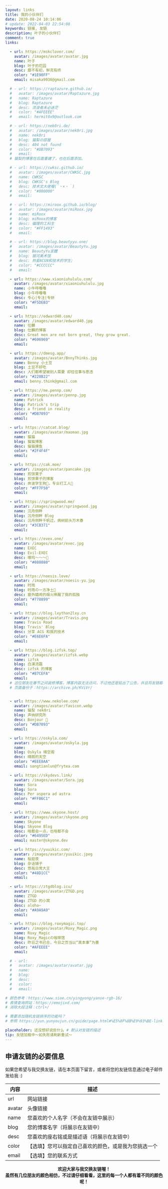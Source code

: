 ```yaml
---
layout: links
title: 我的小伙伴们
date: 2020-08-24 10:14:06
# update: 2022-04-03 22:54:08
keywords: 链接, 友链
description: 叶子的小伙伴们
comment: true
links: 

  - url: https://mskclover.com/
    avatar: /images/avatar/avatar.jpg
    name: 叶子
    blog: 叶子的花园
    desc: 靡不有初，鲜克有终
    color: "#1E90FF"
    email: misaka9936@gmail.com

  # - url: https://raptazure.github.io/
  #   avatar: /images/avatar/Raptazure.jpg
  #   name: Raptazure
  #   blog: Raptazure
  #   desc: 流浪者未必迷茫
  #   color: "#AFEEEE"
  #   email: hermit0x9@outlook.com

  # - url: https://nek0ri.de/
  #   avatar: /images/avatar/nek0ri.jpg
  #   name: nek0ri
  #   blog: 猫梨の部屋
  #   desc: 404 not found
  #   color: "#DB7093"
  #   email: 
  # 猫梨的博客在后面重建了，也在后面添加。

  # - url: https://cwksc.github.io/
  #   avatar: /images/avatar/CWKSC.jpg
  #   name: CWKSC
  #   blog: CWKSC's Blog
  #   desc: 技术文大佬喔(´・×・｀) 
  #   color: "#000000"
  #   email:

  # - url: https://miroox.github.io/blog/
  #   avatar: /images/avatar/miRoox.jpg
  #   name: miRoox
  #   blog: miRoox的博客
  #   desc: 偏理的工科生
  #   color: "#FF1493"
  #   email:

  # - url: https://blog.beautyyu.one/
  #   avatar: /images/avatar/BeautyYu.jpg
  #   name: BeautyYu言醴
  #   blog: 银河美术馆
  #   desc: 热爱ACGN和技术的学生;
  #   color: "#CCCCCC"
  #   email: 

  - url: https://www.xiaoniuhululu.com/
    avatar: /images/avatar/xiaoniuhululu.jpg
    name: 小牛呼噜噜
    blog: 小牛呼噜噜
    desc: 专心|专注|专研
    color: "#F5DEB3"
    email: 

  - url: https://edward40.com/
    avatar: /images/avatar/edward40.jpg
    name: 仕麟
    blog: 仕麟的博客
    desc: Great men are not born great, they grow great.
    color: "#696969"
    email: 

  - url: https://dmesg.app/
    avatar: /images/avatar/BnnyThinks.jpg
    name: Benny 小土豆
    blog: 土豆不好吃
    desc: 人们都希望被别人需要 却往往事与愿违
    color: "#228B22"
    email: benny.think@gmail.com

  - url: https://me.pennp.com/
    avatar: /images/avatar/pennp.jpg
    name: Patrick
    blog: Patrick's trip
    desc: a friend in reality
    color: "#DB7093"
    email: 

  - url: https://catcat.blog/
    avatar: /images/avatar/maomao.jpg
    name: 猫猫
    blog: 猫猫博客
    desc: 猫猫摸鱼
    color: "#2F4F4F"
    email: 

  - url: https://cak.moe/
    avatar: /images/avatar/pancake.jpg
    name: 煎饼果子
    blog: 煎饼果子的博客
    desc: 奔波学生狗🎈，专业打工人🎯
    color: "#FF7F50"
    email: 

  - url: https://springwood.me/
    avatar: /images/avatar/springwood.jpg
    name: 沉舟侧畔
    blog: 沉舟侧畔 Blog
    desc: 沉舟侧畔千帆过，病树前头万木春
    color: "#3CB371"
    email: 

  - url: https://evex.one/
    avatar: /images/avatar/exec.jpg
    name: EXEC
    blog: Evil-EXEC
    desc: 嗷呜～～～🐺
    color: "#808080"
    email: 

  - url: https://noesis.love/
    avatar: /images/avatar/noesis-yu.jpg
    name: 时雨
    blog: 时雨の一方净土🌈
    desc: 窗外嬉闹的烟火唤醒了我的孤独
    color: "#778899"
    email: 

  - url: https://blog.lxythan2lxy.cn
    avatar: /images/avatar/Travis.png
    name: Travis Road
    blog: Travis' Blog
    desc: 分享 ACG 和我的技术
    color: "#E6E6FA"
    email: 

  - url: https://blog.izfsk.top/
    avatar: /images/avatar/izfsk.webp
    name: izfsk
    blog: 白漠流霜
    desc: izfsk 的博客
    color: "#87CEFA"
    email: 
  # 这位朋友在春节之间装修博客，博客内容无法访问，不过他还是贴出了公告，并且将友链都放置在了下方，真的好让人感动！
  # 页面备份于：https://archive.ph/KViVr/


  - url: https://www.nekolee.com/
    avatar: /images/avatar/favicon.webp
    name: 猫梨 nek0ri
    blog: 声纳研究所
    desc: Bonjour 👋
    color: "#DB7093"
    email: 

  - url: https://oskyla.com/
    avatar: /images/avatar/oskyla.jpg
    name: 
    blog: Oskyla 晴空阁
    desc: 晴朗的天空
    color: "#EEE8AA"
    email: songtianlun@frytea.com  

  - url: https://skydevs.link/
    avatar: /images/avatar/Sora.jpg
    name: Sora
    blog: Sora
    desc: Per aspera ad astra
    color: "#FFB6C1"
    email: 

  - url: https://www.skyone.host/
    avatar: /images/avatar/skyone.png
    name: Skyone
    blog: Skyone Blog
    desc: 啥都会一点，也啥都不会
    color: "#6495ED"
    email: master@skyone.dev

  - url: https://yuuikic.com/
    avatar: /images/avatar/yuuikic.jpeg
    name: 桜庭夜
    blog: 杂话铺子
    desc: 悠哉日常大王
    color: "#48D1CC"
    email: 

  - url: https://ztgdblog.icu/
    avatar: /images/avatar/ZTGD.png
    name: ZTGD
    blog: ZTGD 的小窝
    desc: aloha~
    color: "#A9A9A9"
    email: 

  - url: https://blog.roxymagic.top/
    avatar: /images/avatar/Roxy_Magic.png
    name: Roxy_Magic
    blog: Roxy_Magicの咖啡馆
    desc: 昨日之书已合，今日之页当以“真本事”为墨
    color: "#AFEEEE"
    email: 

  # - url: 
  #   avatar: /images/avatar/avatar.jpg
  #   name: 
  #   blog: 
  #   desc: 
  #   color: 
  #   email: 

# 颜色参考：https://www.sioe.cn/yingyong/yanse-rgb-16/
# 表情查询网站：https://emojixd.com/
# 消除大段注释：ctrl+/

# 需要添加随机友链排序的功能吗？
# 参照 https://yun.yunyoujun.cn/guide/page.html#%E5%8F%8B%E9%93%BE-links

placeholder: 还没想好说些什么 # 默认对友链的描述
tip: 友链加载中～如失败请刷新重试～
---
```


<!-- ## 失联中

[]() // []() // []() -->

## 申请友链的必要信息

如果您希望与我交换友链，请在本页面下留言，或者将您的友链信息通过电子邮件发给我 :)

|   内容   |   描述                                         |
|   ----  |   ----                                         |
| url     |   网站链接                                      |
| avatar  |   头像链接                                      |
| name    |   您喜欢的个人名字（不会在友链中展示）               |
| blog    |   您的博客名字（将展示在友链中）                    |
| desc    |   您喜欢的座右铭或是描述语（将展示在友链中）          |
| color   |  【选填】您可以指定自己喜欢的颜色，或是我为您挑选一个   |
| email   |  【选填】您的联系方式                             |

<center><b>欢迎大家与我交换友链喔！</b></center>

<center><b>虽然有几位朋友的颜色相仿，不过请仔细看看，这里的每一个人都有着不同的颜色呢！</b></center>



